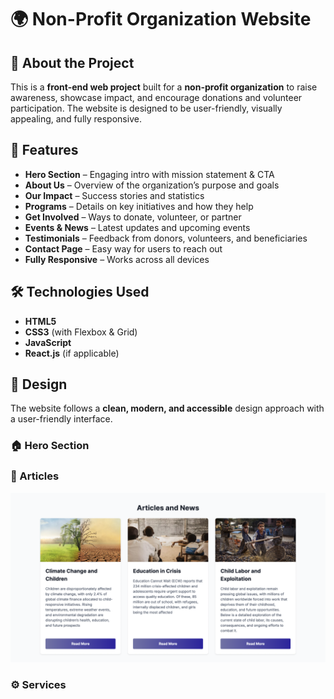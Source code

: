 
# 🌍 Non-Profit Organization Website  

## 📌 About the Project  
This is a **front-end web project** built for a **non-profit organization** to raise awareness, showcase impact, and encourage donations and volunteer participation. The website is designed to be user-friendly, visually appealing, and fully responsive.  

## 🚀 Features  
- **Hero Section** – Engaging intro with mission statement & CTA  
- **About Us** – Overview of the organization’s purpose and goals  
- **Our Impact** – Success stories and statistics  
- **Programs** – Details on key initiatives and how they help  
- **Get Involved** – Ways to donate, volunteer, or partner  
- **Events & News** – Latest updates and upcoming events  
- **Testimonials** – Feedback from donors, volunteers, and beneficiaries  
- **Contact Page** – Easy way for users to reach out  
- **Fully Responsive** – Works across all devices  

## 🛠️ Technologies Used  
- **HTML5**  
- **CSS3** (with Flexbox & Grid)  
- **JavaScript**  
- **React.js** (if applicable)  

## 🎨 Design  
The website follows a **clean, modern, and accessible** design approach with a user-friendly interface.  

### 🏠 Hero Section


### 📝 Articles
![articles](https://github.com/Ayagassar/Rescue-Next/blob/main/articles.png?raw=true) 

### ⚙️ Services


